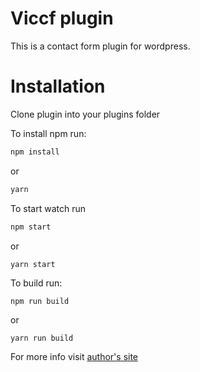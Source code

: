 # Viccf plugin

This is a contact form plugin for wordpress.

# Installation

Clone plugin into your plugins folder

To install npm run:
```bash
npm install
```
or
```bash
yarn
```

To start watch run
```bash
npm start
```
or 
```bash
yarn start
```

To build run:
```
npm run build
```
or
```
yarn run build
```

For more info visit [author's site](https://mithamovictor.github.io)